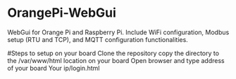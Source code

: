 # OrangePi-WebGui
WebGui for Orange Pi and Raspberry Pi. Include WiFi configuration, Modbus setup (RTU and TCP), and MQTT configuration functionalities.

#Steps to setup on your board
Clone the repository 
copy the directory to the /var/www/html location on your board
Open browser and type address of your board
   Your ip/login.html
 
   
